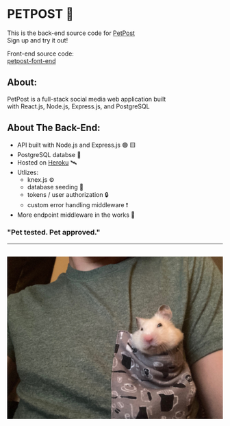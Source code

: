 # PETPOST 🐹
This is the back-end source code for [PetPost](https://pet-post.vercel.app/)  
Sign up and try it out!  

Front-end source code:  
[petpost-font-end](https://github.com/johnyevsukov/Front-End)
## About:
PetPost is a full-stack social media web application built  
with React.js, Node.js, Express.js, and PostgreSQL  

## About The Back-End:
- API built with Node.js and Express.js  🟢 🟨
- PostgreSQL databse  🐘
- Hosted on [Heroku](https://www.heroku.com/)  🛰️
- Utlizes:  
    - knex.js ⚙️
    - database seeding 🌱
    - tokens / user authorization 🔒
    - custom error handling middleware ❗
- More endpoint middleware in the works 🚧 

### "Pet tested. Pet approved."
---
![Chonk Picture](./api/assets/chonk.jpeg#chonk)
---
